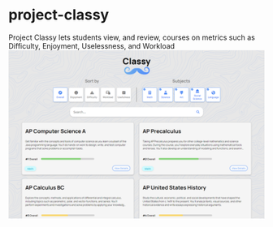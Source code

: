 # project-classy
Project Classy lets students view, and review, courses on metrics such as Difficulty, Enjoyment, Uselessness, and Workload
<img src="./readme/example1.png"></img>
